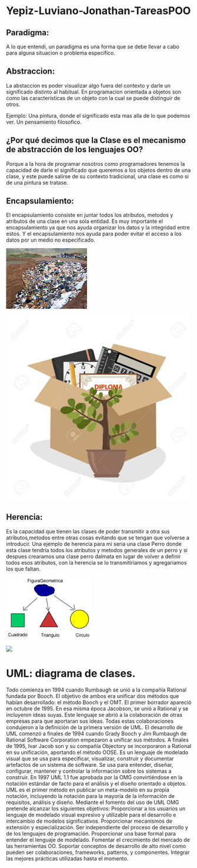 # Yepiz-Luviano-Jonathan-TareasPOO

## Paradigma: 
A lo que entendi, un paradigma es una forma que se debe llevar a cabo para alguna situacion o problema especifico.

## Abstraccion:
La abstaccion es poder visualizar algo fuera del contexto y darle un significado distinto al habitual. En programacion orientada a objetos son como las caracteristicas de un objeto con la cual se puede distinguir de otros.

Ejemplo: Una pintura, donde el significado esta mas alla de lo que podemos ver.
Un pensamiento filosofico.

## ¿Por qué decimos que la Clase es el mecanismo de abstracción de los lenguajes OO? 
Porque a la hora de programar nosotros como programadores tenemos la capacidad de darle el significado que queremos a los objetos dentro de una clase, y este puede salirse de su contexto tradicional, una clase es como si de una pintura se tratase.

## Encapsulamiento:
El encapsulamiento consiste en juntar todos los atributos, metodos y atributos de una clase en una sola entidad. Es muy importante el encapsulamiento ya que nos ayuda organizar los datos y la integridad entre estos. Y el encapsulamiento nos ayuda para poder evitar el acceso a los datos por un medio no especificado.


![Sin ecapsulamiento](./Imagenes/Sin_encapsulamiento.jpg)

![Con encapsulamiento](./Imagenes/encapsulamiento.jpg)


## Herencia:
Es la capacidad que tienen las clases de poder transmitir a otra sus atributos,metodos entre otras cosas evitando que se tengan que volverse a introducir. Una ejemplo de herencia para mi seria una clase Perro donde esta clase tendria todos los atributos y metodos generales de un perro y si despues crearamos una clase perro dalmata en lugar de volver a definir todos esos atributos, con la herencia se lo transmitiriamos y agregariamos los que faltan.

![](./Imagenes/Herencia.jpg)

![](./Imagenes/Herencia2.jpg)


# UML: diagrama de clases.
Todo comienza en 1994 cuando Rumbaugh se unió a la compañía Rational fundada por Booch. El objetivo de ambos era unificar dos métodos que habían desarrollado: el método Booch y el OMT. El primer borrador apareció en octubre de 1995. En esa misma época Jacobson, se unió a Rational y se incluyeron ideas suyas. Este lenguaje se abrió a la colaboración de otras empresas para que aportaran sus ideas. Todas estas colaboraciones condujeron a la definición de la primera versión de UML. 
El desarrollo de UML comenzó a finales de 1994 cuando Grady Booch y Jim Rumbaugh de Rational Software Corporation empezaron a unificar sus métodos. A finales de 1995, Ivar Jacob son y su compañía Objectory se incorporaron a Rational en su unificación, aportando el método OOSE.
Es un lenguaje de modelado visual que se usa para especificar, visualizar, construir y documentar artefactos de un sistema de software. Se usa para entender, diseñar, configurar, mantener y controlar la información sobre los sistemas a construir.
En 1997 UML 1.1 fue aprobada por la OMG convirtiéndose en la notación estándar de facto para el análisis y el diseño orientado a objetos.
UML es el primer método en publicar un meta-modelo en su propia notación, incluyendo la notación para la mayoría de la información de requisitos, análisis y diseño.
Mediante el fomento del uso de UML OMG pretende alcanzar los siguientes objetivos:
Proporcionar a los usuarios un lenguaje de modelado visual expresivo y utilizable para el desarrollo e intercambio de modelos significativos.
Proporcionar mecanismos de extensión y especialización.
Ser independiente del proceso de desarrollo y de los lenguajes de programación.
Proporcionar una base formal para entender el lenguaje de modelado.
Fomentar el crecimiento del mercado de las herramientas OO.
Soportar conceptos de desarrollo de alto nivel como pueden ser colaboraciones, frameworks, patterns, y componentes.
Integrar las mejores prácticas utilizadas hasta el momento.




